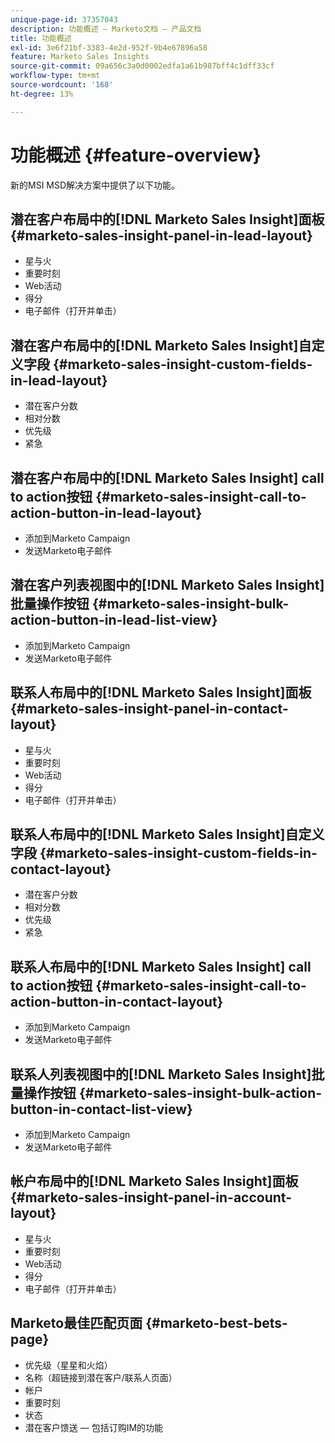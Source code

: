 ```yaml
---
unique-page-id: 37357043
description: 功能概述 — Marketo文档 — 产品文档
title: 功能概述
exl-id: 3e6f21bf-3383-4e2d-952f-9b4e67896a58
feature: Marketo Sales Insights
source-git-commit: 09a656c3a0d0002edfa1a61b987bff4c1dff33cf
workflow-type: tm+mt
source-wordcount: '168'
ht-degree: 13%

---
```


# 功能概述 {#feature-overview}

新的MSI MSD解决方案中提供了以下功能。

## 潜在客户布局中的[!DNL Marketo Sales Insight]面板  {#marketo-sales-insight-panel-in-lead-layout}

* 星与火
* 重要时刻
* Web活动
* 得分
* 电子邮件（打开并单击）

## 潜在客户布局中的[!DNL Marketo Sales Insight]自定义字段  {#marketo-sales-insight-custom-fields-in-lead-layout}

* 潜在客户分数
* 相对分数
* 优先级
* 紧急

## 潜在客户布局中的[!DNL Marketo Sales Insight] call to action按钮  {#marketo-sales-insight-call-to-action-button-in-lead-layout}

* 添加到Marketo Campaign
* 发送Marketo电子邮件

## 潜在客户列表视图中的[!DNL Marketo Sales Insight]批量操作按钮  {#marketo-sales-insight-bulk-action-button-in-lead-list-view}

* 添加到Marketo Campaign
* 发送Marketo电子邮件

## 联系人布局中的[!DNL Marketo Sales Insight]面板  {#marketo-sales-insight-panel-in-contact-layout}

* 星与火
* 重要时刻
* Web活动
* 得分
* 电子邮件（打开并单击）

## 联系人布局中的[!DNL Marketo Sales Insight]自定义字段  {#marketo-sales-insight-custom-fields-in-contact-layout}

* 潜在客户分数
* 相对分数
* 优先级
* 紧急

## 联系人布局中的[!DNL Marketo Sales Insight] call to action按钮  {#marketo-sales-insight-call-to-action-button-in-contact-layout}

* 添加到Marketo Campaign
* 发送Marketo电子邮件

## 联系人列表视图中的[!DNL Marketo Sales Insight]批量操作按钮  {#marketo-sales-insight-bulk-action-button-in-contact-list-view}

* 添加到Marketo Campaign
* 发送Marketo电子邮件

## 帐户布局中的[!DNL Marketo Sales Insight]面板 {#marketo-sales-insight-panel-in-account-layout}

* 星与火
* 重要时刻
* Web活动
* 得分
* 电子邮件（打开并单击）

## Marketo最佳匹配页面 {#marketo-best-bets-page}

* 优先级（星星和火焰）
* 名称（超链接到潜在客户/联系人页面）
* 帐户
* 重要时刻
* 状态
* 潜在客户馈送 — 包括订购IM的功能
